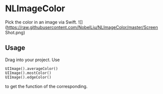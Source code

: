 # NLImageColor
Pick the color in an image via Swift.
![](https://raw.githubusercontent.com/NobelLiu/NLImageColor/master/Screen Shot.png)    
## Usage
Drag into your project.
Use
```
UIImage().averageColor()   
UIImage().mostColor()   
UIImage().edgeColor()   
```
to get the function of the corresponding.